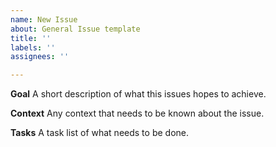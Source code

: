 ```yaml
---
name: New Issue
about: General Issue template
title: ''
labels: ''
assignees: ''

---
```


**Goal**
A short description of what this issues hopes to achieve.

**Context**
Any context that needs to be known about the issue.

**Tasks**
A task list of what needs to be done.
